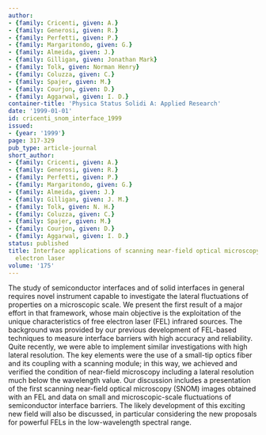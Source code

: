 ```yaml
---
author:
- {family: Cricenti, given: A.}
- {family: Generosi, given: R.}
- {family: Perfetti, given: P.}
- {family: Margaritondo, given: G.}
- {family: Almeida, given: J.}
- {family: Gilligan, given: Jonathan Mark}
- {family: Tolk, given: Norman Henry}
- {family: Coluzza, given: C.}
- {family: Spajer, given: M.}
- {family: Courjon, given: D.}
- {family: Aggarwal, given: I. D.}
container-title: 'Physica Status Solidi A: Applied Research'
date: '1999-01-01'
id: cricenti_snom_interface_1999
issued:
- {year: '1999'}
page: 317-329
pub_type: article-journal
short_author:
- {family: Cricenti, given: A.}
- {family: Generosi, given: R.}
- {family: Perfetti, given: P.}
- {family: Margaritondo, given: G.}
- {family: Almeida, given: J.}
- {family: Gilligan, given: J. M.}
- {family: Tolk, given: N. H.}
- {family: Coluzza, given: C.}
- {family: Spajer, given: M.}
- {family: Courjon, given: D.}
- {family: Aggarwal, given: I. D.}
status: published
title: Interface applications of scanning near-field optical microscopy with a free
  electron laser
volume: '175'
---
```

The study of semiconductor interfaces and of solid interfaces in general requires novel instrument capable to investigate the lateral fluctuations of properties on a microscopic scale. We present the first result of a major effort in that framework, whose main objective is the exploitation of the unique characteristics of free electron laser (FEL) infrared sources. The background was provided by our previous development of FEL-based techniques to measure interface barriers with high accuracy and reliability. Quite recently, we were able to implement similar investigations with high lateral resolution. The key elements were the use of a small-tip optics fiber and its coupling with a scanning module; in this way, we achieved and verified the condition of near-field microscopy including a lateral resolution much below the wavelength value. Our discussion includes a presentation of the first scanning near-field optical microscopy (SNOM) images obtained with an FEL and data on small and microscopic-scale fluctuations of semiconductor interface barriers. The likely development of this exciting new field will also be discussed, in particular considering the new proposals for powerful FELs in the low-wavelength spectral range.
